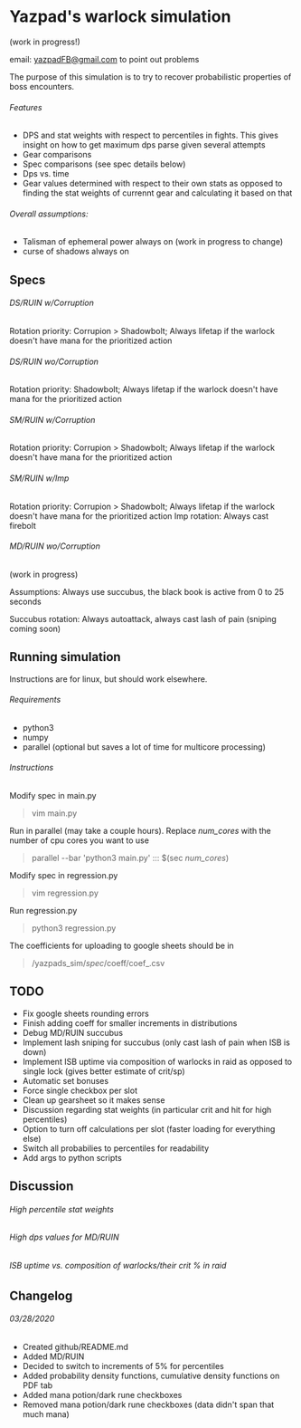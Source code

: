 # Yazpad's warlock simulation

(work in progress!)

email: yazpadFB@gmail.com to point out problems

The purpose of this simulation is to try to recover probabilistic properties of boss encounters.  

###### Features
* DPS and stat weights with respect to percentiles in fights.  This gives insight on how to get maximum dps
parse given several attempts
* Gear comparisons
* Spec comparisons (see spec details below)
* Dps vs. time
* Gear values determined with respect to their own stats as opposed to finding the stat weights of currennt gear and
calculating it based on that



###### Overall assumptions: 
* Talisman of ephemeral power always on (work in progress to change)
* curse of shadows always on


## Specs

###### DS/RUIN w/Corruption
Rotation priority: Corrupion > Shadowbolt; Always lifetap if the warlock doesn't have mana for the prioritized action 

###### DS/RUIN wo/Corruption
Rotation priority: Shadowbolt; Always lifetap if the warlock doesn't have mana for the prioritized action 

###### SM/RUIN w/Corruption
Rotation priority: Corrupion > Shadowbolt; Always lifetap if the warlock doesn't have mana for the prioritized action 

###### SM/RUIN w/Imp
Rotation priority: Corrupion > Shadowbolt; Always lifetap if the warlock doesn't have mana for the prioritized action 
Imp rotation:  Always cast firebolt

###### MD/RUIN wo/Corruption
(work in progress)

Assumptions:  Always use succubus, the black book is active from 0 to 25 seconds

Succubus rotation: Always autoattack, always cast lash of pain (sniping coming soon)

## Running simulation

Instructions are for linux, but should work elsewhere.

###### Requirements
* python3
* numpy
* parallel (optional but saves a lot of time for multicore processing)

###### Instructions

Modify spec in main.py
>vim main.py

Run in parallel (may take a couple hours).  Replace *num_cores* with the number of cpu cores you want to use
>parallel --bar 'python3 main.py' ::: $(sec *num_cores*)

Modify spec in regression.py
>vim regression.py

Run regression.py
>python3 regression.py

The coefficients for uploading to google sheets should be in 
>/yazpads_sim/*spec*/coeff/coef_.csv
  
## TODO
* Fix google sheets rounding errors
* Finish adding coeff for smaller increments in distributions
* Debug MD/RUIN succubus
* Implement lash sniping for succubus (only cast lash of pain when ISB is down)
* Implement ISB uptime via composition of warlocks in raid as opposed to single lock (gives better estimate of crit/sp)
* Automatic set bonuses
* Force single checkbox per slot
* Clean up gearsheet so it makes sense
* Discussion regarding stat weights (in particular crit and hit for high percentiles)
* Option to turn off calculations per slot (faster loading for everything else)
* Switch all probabilies to percentiles for readability
* Add args to python scripts

## Discussion

###### High percentile stat weights

###### High dps values for MD/RUIN

###### ISB uptime vs. composition of warlocks/their crit % in raid

## Changelog 
###### 03/28/2020
  * Created github/README.md
  * Added MD/RUIN
  * Decided to switch to increments of 5% for percentiles
  * Added probability density functions, cumulative density functions on PDF tab
  * Added mana potion/dark rune checkboxes
  * Removed mana potion/dark rune checkboxes (data didn't span that much mana)
